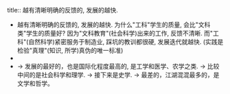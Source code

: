title:: 越有清晰明确的反馈的, 发展的越快.

- 越有清晰明确的反馈的, 发展的越快. 为什么"工科"学生的质量, 会比"文科类"学生的质量好? 因为"文科教育"(社会科学)出来的工作,  反馈不清晰. 而"工科"(自然科学)紧密服务于制造业, 踩坑的教训都很硬, 发展迭代就越快. (实践是检验"真理"(知识, 所学)真伪的唯一标准)
-
- -> 发展的最好的，也是国际化程度最高的, 是工学和医学、农学之类.
  -> 比较中间的是社会科学和理学.
  -> 接下来是史学.
  -> 最差的，江湖混混最多的，是文学和哲学。